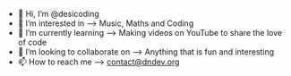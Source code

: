 - 👋 Hi, I’m @desicoding
- 👀 I’m interested in --> Music, Maths and Coding
- 🌱 I’m currently learning --> Making videos on YouTube to share the love of code
- 💞️ I’m looking to collaborate on --> Anything that is fun and interesting
- 📫 How to reach me --> contact@dndev.org

<!---
desicoding/desicoding is a ✨ special ✨ repository because its `README.md` (this file) appears on your GitHub profile.
You can click the Preview link to take a look at your changes.
--->
